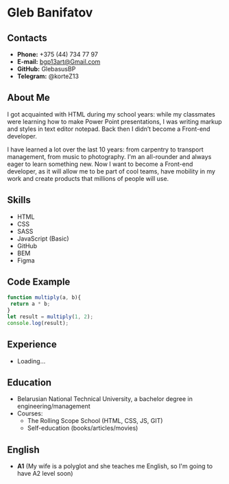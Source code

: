 # Gleb Banifatov

## Contacts
- **Phone:** +375 (44) 734 77 97
- **E-mail:** bgp13art@Gmail.com
- **GitHub:**  GlebasusBP
- **Telegram:** @korteZ13

## About Me
I got acquainted with HTML during my school years: while my classmates were learning how to make Power Point presentations, I was writing markup and styles in text editor notepad. Back then I didn’t become a Front-end developer.

I have learned a lot over the last 10 years: from carpentry to transport management, from music to photography. I'm an all-rounder and always eager to learn something new. Now I want to become a Front-end developer, as it will allow me to be part of cool teams, have mobility in my work and create products that millions of people will use.

## Skills
- HTML
- CSS
- SASS
- JavaScript (Basic)
- GitHub
- BEM
- Figma

## Code Example
```javascript
function multiply(a, b){
 return a * b;
}
let result = multiply(1, 2);
console.log(result);
```
## Experience
- Loading…

## Education
- Belarusian National Technical University, a bachelor degree in engineering/management
- Courses:
	- The Rolling Scope School (HTML, CSS, JS, GIT)
	- Self-education (books/articles/movies)

## English
- **A1** (My wife is a polyglot and she teaches me English, so I'm going to have A2 level soon)
